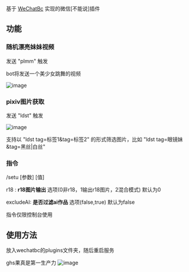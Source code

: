 基于 [WeChatBc](https://github.com/meteorOSS/WeChatBc) 实现的微信[不能说]插件

## 功能

### 随机漂亮妹妹视频
发送 "plmm" 触发

bot将发送一个美少女跳舞的视频

![image](https://github.com/meteorOSS/WeChatSetu/assets/61687266/67236e40-ecab-40c9-b48f-844fb3dad471)

### pixiv图片获取

发送 "ldst" 触发

![image](https://github.com/meteorOSS/WeChatSetu/assets/61687266/b7357a39-a8a0-49e2-8fa0-e82998517157)

支持以 "ldst tag=标签1&tag=标签2" 的形式筛选图片，比如 "ldst tag=眼镜妹&tag=黑丝|白丝"

### 指令

/setu [参数] [值] 

r18 : **r18图片输出** 选项(0非r18，1输出r18图片，2混合模式) 默认为0

excludeAI: **是否过滤ai作品** 选项(false,true) 默认为false

指令仅限控制台使用


## 使用方法
放入wechatbc的plugins文件夹，随后重启服务


ghs果真是第一生产力
![image](https://github.com/meteorOSS/WeChatSetu/assets/61687266/0be80069-5b9b-4db1-8a47-d51519e31454)
